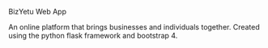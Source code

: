 BizYetu Web App

An online platform that brings businesses and individuals together. 
Created using the python flask framework and bootstrap 4.
